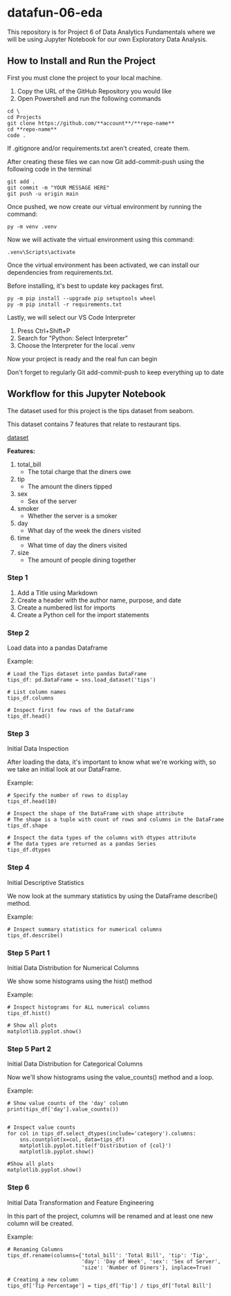 # datafun-06-eda

This repository is for Project 6 of Data Analytics Fundamentals where we will be using Jupyter Notebook for our own Exploratory Data Analysis.

## How to Install and Run the Project

First you must clone the project to your local machine.

1. Copy the URL of the GitHub Repository you would like
2. Open Powershell and run the following commands

```shell
cd \
cd Projects
git clone https://github.com/**account**/**repo-name**
cd **repo-name**
code . 
```

If .gitignore and/or requirements.txt aren't created, create them.

After creating these files we can now Git add-commit-push using the following code in the terminal

```shell
git add . 
git commit -m "YOUR MESSAGE HERE"
git push -u origin main
```

Once pushed, we now create our virtual environment by running the command:

```shell
py -m venv .venv
```

Now we will activate the virtual environment using this command:

```shell
.venv\Scripts\activate
```

Once the virtual environment has been activated, we can install our dependencies from requirements.txt.

Before installing, it's best to update key packages first.

```shell
py -m pip install --upgrade pip setuptools wheel
py -m pip install -r requirements.txt
```

Lastly, we will select our VS Code Interpreter

1. Press Ctrl+Shift+P
2. Search for "Python: Select Interpreter"
3. Choose the Interpreter for the local .venv 

Now your project is ready and the real fun can begin

Don't forget to regularly Git add-commit-push to keep everything up to date

## Workflow for this Jupyter Notebook

The dataset used for this project is the tips dataset from seaborn.

This dataset contains 7 features that relate to restaurant tips.

[dataset](https://github.com/mwaskom/seaborn-data/blob/master/tips.csv)

**Features:**

1. total_bill
    - The total charge that the diners owe
2. tip
    - The amount the diners tipped
3. sex
    - Sex of the server
4. smoker
    - Whether the server is a smoker
5. day
    - What day of the week the diners visited
6. time
    - What time of day the diners visited
7. size
    - The amount of people dining together

### Step 1

1. Add a Title using Markdown
2. Create a header with the author name, purpose, and date
3. Create a numbered list for imports 
4. Create a Python cell for the import statements

### Step 2

Load data into a pandas Dataframe

Example:

```shell
# Load the Tips dataset into pandas DataFrame
tips_df: pd.DataFrame = sns.load_dataset('tips')

# List column names
tips_df.columns

# Inspect first few rows of the DataFrame
tips_df.head()
```

### Step 3

Initial Data Inspection

After loading the data, it's important to know what we're working with, so we take an initial look at our DataFrame.

Example:

```shell
# Specify the number of rows to display
tips_df.head(10)

# Inspect the shape of the DataFrame with shape attribute
# The shape is a tuple with count of rows and columns in the DataFrame
tips_df.shape

# Inspect the data types of the columns with dtypes attribute
# The data types are returned as a pandas Series
tips_df.dtypes
```

### Step 4

Initial Descriptive Statistics

We now look at the summary statistics by using the DataFrame describe() method.

Example:

```shell
# Inspect summary statistics for numerical columns
tips_df.describe()
```

### Step 5 Part 1

Initial Data Distribution for Numerical Columns

We show some histograms using the hist() method

Example:

```shell
# Inspect histograms for ALL numerical columns
tips_df.hist()

# Show all plots
matplotlib.pyplot.show()
```

### Step 5 Part 2

Initial Data Distribution for Categorical Columns

Now we'll show histograms using the value_counts() method and a loop.

Example:

```shell
# Show value counts of the 'day' column
print(tips_df['day'].value_counts())


# Inspect value counts
for col in tips_df.select_dtypes(include='category').columns:
    sns.countplot(x=col, data=tips_df)
    matplotlib.pyplot.title(f'Distribution of {col}')
    matplotlib.pyplot.show()

#Show all plots
matplotlib.pyplot.show()
```

### Step 6

Initial Data Transformation and Feature Engineering

In this part of the project, columns will be renamed and at least one new column will be created.

Example:
```shell
# Renaming Columns
tips_df.rename(columns={'total_bill': 'Total Bill', 'tip': 'Tip',
                        'day': 'Day of Week', 'sex': 'Sex of Server',
                        'size': 'Number of Diners'}, inplace=True)

# Creating a new column
tips_df['Tip Percentage'] = tips_df['Tip'] / tips_df['Total Bill']
```